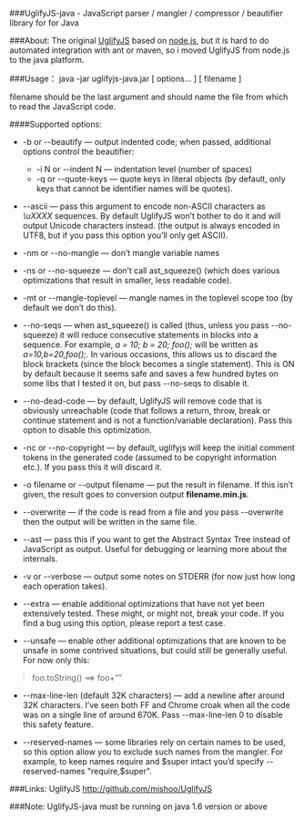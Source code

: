 ###UglifyJS-java - JavaScript parser / mangler / compressor / beautifier library for  for Java

###About:
  The original [UglifyJS](https://github.com/mishoo/UglifyJS) based on [node.js](https://github.com/joyent/node), but  it is hard to do automated integration with ant or maven, so i moved  UglifyJS from node.js to the java platform.

###Usage：
    java -jar uglifyjs-java.jar [ options... ] [ filename ]

  filename should be the last argument and should name the file from which to read the JavaScript code.

####Supported options:

*  -b or --beautify — output indented code; when passed, additional options control the beautifier:
    * -i N or --indent N — indentation level (number of spaces)
    * -q or --quote-keys — quote keys in literal objects (by default, only keys that cannot be identifier names will be quotes).

*  --ascii — pass this argument to encode non-ASCII characters as *\uXXXX* sequences. By default UglifyJS won’t bother to do it and will output Unicode characters instead. (the output is always encoded in UTF8, but if you pass this option you’ll only get ASCII).

*  -nm or --no-mangle — don’t mangle variable names

*  -ns or --no-squeeze — don’t call ast_squeeze() (which does various optimizations that result in smaller, less readable code).

*  -mt or --mangle-toplevel — mangle names in the toplevel scope too (by default we don’t do this).

*  --no-seqs — when ast_squeeze() is called (thus, unless you pass --no-squeeze) it will reduce consecutive statements in blocks into a sequence. For example, *a = 10; b = 20; foo();* will be written as *a=10,b=20,foo();*. In various occasions, this allows us to discard the block brackets (since the block becomes a single statement). This is ON by default because it seems safe and saves a few hundred bytes on some libs that I tested it on, but pass --no-seqs to disable it.

*  --no-dead-code — by default, UglifyJS will remove code that is obviously unreachable (code that follows a return, throw, break or continue statement and is not a function/variable declaration). Pass this option to disable this optimization.

*  -nc or --no-copyright — by default, uglifyjs will keep the initial comment tokens in the generated code (assumed to be copyright information etc.). If you pass this it will discard it.

*  -o filename or --output filename — put the result in filename. If this isn’t given, the result goes to conversion output **filename.min.js**.

*  --overwrite — if the code is read from a file and you pass --overwrite then the output will be written in the same file.

*  --ast — pass this if you want to get the Abstract Syntax Tree instead of JavaScript as output. Useful for debugging or learning more about the internals.

*  -v or --verbose — output some notes on STDERR (for now just how long each operation takes).

*  --extra — enable additional optimizations that have not yet been extensively tested. These might, or might not, break your code. If you find a bug using this option, please report a test case.

*  --unsafe — enable other additional optimizations that are known to be unsafe in some contrived situations, but could still be generally useful. For now only this:
>foo.toString() ==> foo+””

*  --max-line-len (default 32K characters) — add a newline after around 32K characters. I’ve seen both FF and Chrome croak when all the code was on a single line of around 670K. Pass --max-line-len 0 to disable this safety feature.

*   --reserved-names — some libraries rely on certain names to be used, so this option allow you to exclude such names from the mangler. For example, to keep names require and $super intact you’d specify --reserved-names "require,$super". 

###Links: 
  UglifyJS  http://github.com/mishoo/UglifyJS

###Note:
  UglifyJS-java must be running on java 1.6 version or above
